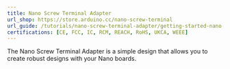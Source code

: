 ```yaml
---
title: Nano Screw Terminal Adapter
url_shop: https://store.arduino.cc/nano-screw-terminal
url_guide: /tutorials/nano-screw-terminal-adapter/getting-started-nano-screw-terminal
certifications: [CE, FCC, IC, RCM, REACH, RoHS, UKCA, WEEE]
---
```


The Nano Screw Terminal Adapter is a simple design that allows you to create robust designs with your Nano boards.
